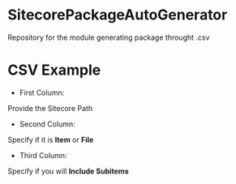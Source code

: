 # SitecorePackageAutoGenerator
Repository for the module generating package throught .csv

# CSV Example
 - First Column:

 Provide the Sitecore Path

 - Second Column:

 Specify if it is **Item** or **File**

 - Third Column:

 Specify if you will **Include Subitems**

